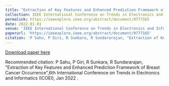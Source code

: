 ```yaml
---
title: "Extraction of Key Features and Enhanced Prediction Framework of Breast Cancer Occurrence"
collection: IEEE International Conference on Trends in Electronics and Informatics (ICOEI)
permalink: https://ieeexplore.ieee.org/abstract/document/9777165
date: 2022-01-01
venue: 'IEEE International Conference on Trends in Electronics and Informatics (ICOEI)'
paperurl: 'https://ieeexplore.ieee.org/abstract/document/9777165'
citation: 'P Sahu, P Giri, R Sunkara, R Sundararajan, "Extraction of Key Features and Enhanced Prediction Framework of Breast Cancer Occurrence",6th International Conference on Trends in Electronics and Informatics (ICOEI), Jan 2022	'
---
```


[Download paper here](https://ieeexplore.ieee.org/abstract/document/9777165)

Recommended citation: P Sahu, P Giri, R Sunkara, R Sundararajan, "Extraction of Key Features and Enhanced Prediction Framework of Breast Cancer Occurrence",6th International Conference on Trends in Electronics and Informatics (ICOEI), Jan 2022	.
